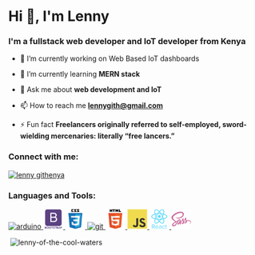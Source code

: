 <h1 align="left">Hi 👋, I'm Lenny</h1>
<h3 align="left">I'm a fullstack web developer and IoT developer from Kenya</h3>

- 🔭 I’m currently working on Web Based IoT dashboards

- 🌱 I’m currently learning **MERN stack**

- 💬 Ask me about **web development and IoT**

- 📫 How to reach me **lennygith@gmail.com**

- ⚡ Fun fact **Freelancers originally referred to self-employed, sword-wielding mercenaries: literally “free lancers.”**

<h3 align="left">Connect with me:</h3>
<p align="left">
<a href="https://linkedin.com/in/lenny githenya" target="blank"><img align="center" src="https://cdn.jsdelivr.net/npm/simple-icons@3.0.1/icons/linkedin.svg" alt="lenny githenya" height="30" width="40" /></a>
</p>

<h3 align="left">Languages and Tools:</h3>
<p align="left"> <a href="https://www.arduino.cc/" target="_blank"> <img src="https://cdn.worldvectorlogo.com/logos/arduino-1.svg" alt="arduino" width="40" height="40"/> </a> <a href="https://getbootstrap.com" target="_blank"> <img src="https://raw.githubusercontent.com/devicons/devicon/master/icons/bootstrap/bootstrap-plain-wordmark.svg" alt="bootstrap" width="40" height="40"/> </a> <a href="https://www.w3schools.com/css/" target="_blank"> <img src="https://raw.githubusercontent.com/devicons/devicon/master/icons/css3/css3-original-wordmark.svg" alt="css3" width="40" height="40"/> </a> <a href="https://git-scm.com/" target="_blank"> <img src="https://www.vectorlogo.zone/logos/git-scm/git-scm-icon.svg" alt="git" width="40" height="40"/> </a> <a href="https://www.w3.org/html/" target="_blank"> <img src="https://raw.githubusercontent.com/devicons/devicon/master/icons/html5/html5-original-wordmark.svg" alt="html5" width="40" height="40"/> </a> <a href="https://developer.mozilla.org/en-US/docs/Web/JavaScript" target="_blank"> <img src="https://raw.githubusercontent.com/devicons/devicon/master/icons/javascript/javascript-original.svg" alt="javascript" width="40" height="40"/> </a> <a href="https://reactjs.org/" target="_blank"> <img src="https://raw.githubusercontent.com/devicons/devicon/master/icons/react/react-original-wordmark.svg" alt="react" width="40" height="40"/> </a> <a href="https://sass-lang.com" target="_blank"> <img src="https://raw.githubusercontent.com/devicons/devicon/master/icons/sass/sass-original.svg" alt="sass" width="40" height="40"/> </a> </p>

<p>&nbsp;<img align="center" src="https://github-readme-stats.vercel.app/api?username=lenny-of-the-cool-waters&show_icons=true&theme=tokyonight&hide_border=true&locale=en" alt="lenny-of-the-cool-waters" /></p>
